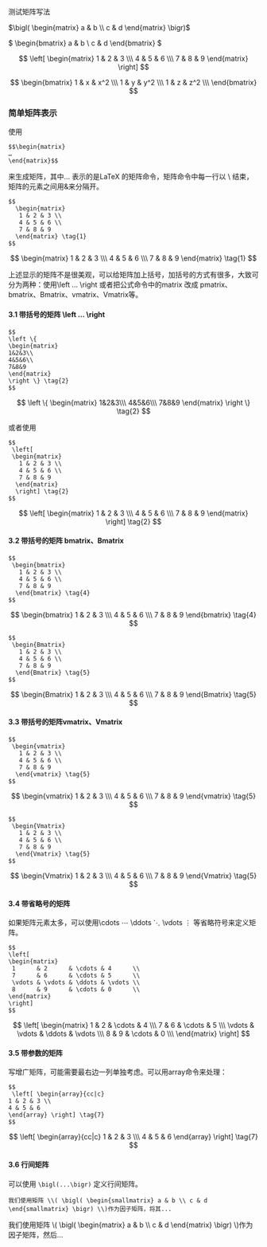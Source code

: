 


<script type="text/javascript" src="http://localhost/MathJax/latest.js?config=default"></script>

测试矩阵写法

$\bigl( \begin{matrix} a & b \\ c & d \end{matrix} \bigr)$

$ \begin{bmatrix} a & b \\ c & d \end{bmatrix} $


$$
 \left[
 \begin{matrix}
   1 & 2 & 3 \\\
   4 & 5 & 6 \\\
   7 & 8 & 9
  \end{matrix}
  \right] 
$$

$$
	\begin{bmatrix}
        1 & x & x^2 \\\
        1 & y & y^2 \\\
        1 & z & z^2 \\\
        \end{bmatrix}
$$



### 简单矩阵表示

使用
```
$$\begin{matrix}
…
\end{matrix}$$
```
来生成矩阵，其中… 表示的是LaTeX 的矩阵命令，矩阵命令中每一行以 \ 结束，矩阵的元素之间用&来分隔开。
```
$$
  \begin{matrix}
   1 & 2 & 3 \\
   4 & 5 & 6 \\
   7 & 8 & 9
  \end{matrix} \tag{1}
$$
```

$$
  \begin{matrix}
   1 & 2 & 3 \\\
   4 & 5 & 6 \\\
   7 & 8 & 9
  \end{matrix} \tag{1}
$$


上述显示的矩阵不是很美观，可以给矩阵加上括号，加括号的方式有很多，大致可分为两种：使用\left … \right 或者把公式命令中的matrix 改成 pmatrix、bmatrix、Bmatrix、vmatrix、Vmatrix等。

#### 3.1 带括号的矩阵 \left … \right
```
$$
\left \{
\begin{matrix}
1&2&3\\
4&5&6\\
7&8&9
\end{matrix}
\right \} \tag{2}
$$
```


$$
\left \{
\begin{matrix}
1&2&3\\\
4&5&6\\\
7&8&9
\end{matrix}
\right \} \tag{2}
$$

或者使用
```
$$
 \left[
 \begin{matrix}
   1 & 2 & 3 \\
   4 & 5 & 6 \\
   7 & 8 & 9
  \end{matrix}
  \right] \tag{2}
$$
```

$$
 \left[
 \begin{matrix}
   1 & 2 & 3 \\\
   4 & 5 & 6 \\\
   7 & 8 & 9
  \end{matrix}
  \right] \tag{2}
$$

#### 3.2 带括号的矩阵 bmatrix、Bmatrix
```
$$
 \begin{bmatrix}
   1 & 2 & 3 \\
   4 & 5 & 6 \\
   7 & 8 & 9
  \end{bmatrix} \tag{4}
$$
```

$$
 \begin{bmatrix}
   1 & 2 & 3 \\\
   4 & 5 & 6 \\\
   7 & 8 & 9
  \end{bmatrix} \tag{4}
$$

```
$$
 \begin{Bmatrix}
   1 & 2 & 3 \\
   4 & 5 & 6 \\
   7 & 8 & 9
  \end{Bmatrix} \tag{5}
$$
```

$$
 \begin{Bmatrix}
   1 & 2 & 3 \\\
   4 & 5 & 6 \\\
   7 & 8 & 9
  \end{Bmatrix} \tag{5}
$$

#### 3.3 带括号的矩阵vmatrix、Vmatrix
```
$$
 \begin{vmatrix}
   1 & 2 & 3 \\
   4 & 5 & 6 \\
   7 & 8 & 9
  \end{vmatrix} \tag{5}
$$
```

$$
 \begin{vmatrix}
   1 & 2 & 3 \\\
   4 & 5 & 6 \\\
   7 & 8 & 9
  \end{vmatrix} \tag{5}
$$

```
$$
 \begin{Vmatrix}
   1 & 2 & 3 \\
   4 & 5 & 6 \\
   7 & 8 & 9
  \end{Vmatrix} \tag{5}
$$
```

$$
 \begin{Vmatrix}
   1 & 2 & 3 \\\
   4 & 5 & 6 \\\
   7 & 8 & 9
  \end{Vmatrix} \tag{5}
$$

#### 3.4 带省略号的矩阵

如果矩阵元素太多，可以使用\cdots ⋯ \ddots ⋱ \vdots ⋮ 等省略符号来定义矩阵。
```
$$
\left[
\begin{matrix}
 1      & 2      & \cdots & 4      \\
 7      & 6      & \cdots & 5      \\
 \vdots & \vdots & \ddots & \vdots \\
 8      & 9      & \cdots & 0      \\
\end{matrix}
\right]
$$
```

$$
\left[
\begin{matrix}
 1      & 2      & \cdots & 4      \\\
 7      & 6      & \cdots & 5      \\\
 \vdots & \vdots & \ddots & \vdots \\\
 8      & 9      & \cdots & 0      \\\
\end{matrix}
\right]
$$


#### 3.5 带参数的矩阵

写增广矩阵，可能需要最右边一列单独考虑。可以用array命令来处理：
```
$$ 
 \left[ \begin{array}{cc|c} 
1 & 2 & 3 \\
4 & 5 & 6 
\end{array} \right] \tag{7} 
$$
```


$$ 
 \left[ \begin{array}{cc|c} 
1 & 2 & 3 \\\
4 & 5 & 6 
\end{array} \right] \tag{7} 
$$


#### 3.6 行间矩阵

可以使用 `\bigl(...\bigr)` 定义行间矩阵。
    
    我们使用矩阵 \\( \bigl( \begin{smallmatrix} a & b \\ c & d \end{smallmatrix} \bigr) \\)作为因子矩阵，将其...

我们使用矩阵 \\( \bigl( \begin{matrix} a & b \\\ c & d \end{matrix} \bigr) \\)作为因子矩阵，然后…